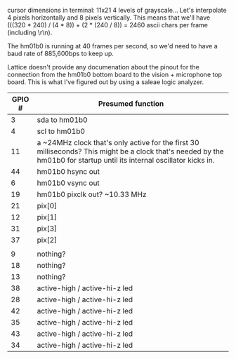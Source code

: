 cursor dimensions in terminal: 11x21
4 levels of grayscale... Let's interpolate 4 pixels horizontally and 8 pixels vertically. This
means that we'll have (((320 * 240) / (4 * 8)) + (2 * (240 / 8)) = 2460 ascii chars per frame (including \r\n).

The hm01b0 is running at 40 frames per second, so we'd need to have a baud rate of 885,600bps to keep up.


Lattice doesn't provide any documenation about the pinout for the connection from the hm01b0 bottom board to the vision + microphone top board. This is what I've figured out by using a saleae logic analyzer.

| GPIO # | Presumed function |
|--------|-------------------|
| 3      | sda to hm01b0     |
| 4      | scl to hm01b0     |
| 11     | a ~24MHz clock that's only active for the first 30 milliseconds? This might be a clock that's needed by the hm01b0 for startup until its internal oscillator kicks in.|
| 44     | hm01b0 hsync out  |
| 6      | hm01b0 vsync out  |
| 19     | hm01b0 pixclk out?  ~10.33 MHz |
| 21     | pix[0]            |
| 12     | pix[1]            |
| 31     | pix[3]            |
| 37     | pix[2]            |
|        |                   |
| 9      | nothing?          |
| 18     | nothing?          |
| 13     | nothing?          |
| 38     | active-high / active-hi-z led  |
| 28     | active-high / active-hi-z led  |
| 42     | active-high / active-hi-z led  |
| 35     | active-high / active-hi-z led  |
| 43     | active-high / active-hi-z led  |
| 34     | active-high / active-hi-z led  |